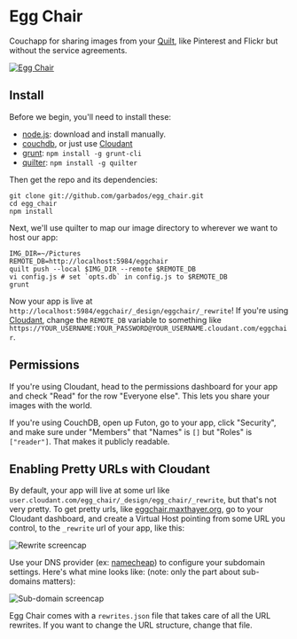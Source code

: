 # Egg Chair

Couchapp for sharing images from your [Quilt](http://github.com/garbados/quilt.js), like Pinterest and Flickr but without the service agreements.

[![Egg Chair](http://upload.wikimedia.org/wikipedia/commons/e/e6/The_Egg_Chair.jpg)](http://eggchair.maxthayer.org/api/Screen%20Shot%202013-06-19%20at%202.58.19%20PM.png/file)

## Install

Before we begin, you'll need to install these:

* [node.js](http://nodejs.org/): download and install manually.
* [couchdb](http://couchdb.apache.org/), or just use [Cloudant](https://cloudant.com/)
* [grunt](http://gruntjs.com/): `npm install -g grunt-cli`
* [quilter](http://github.com/garbados/quilt.js): `npm install -g quilter`

Then get the repo and its dependencies:

  	git clone git://github.com/garbados/egg_chair.git
    cd egg_chair
  	npm install

Next, we'll use quilter to map our image directory to wherever we want to host our app:

    IMG_DIR=~/Pictures
    REMOTE_DB=http://localhost:5984/eggchair
    quilt push --local $IMG_DIR --remote $REMOTE_DB
    vi config.js # set `opts.db` in config.js to $REMOTE_DB
  	grunt

Now your app is live at `http://localhost:5984/eggchair/_design/eggchair/_rewrite`! If you're using [Cloudant](https://cloudant.com/), change the `REMOTE_DB` variable to something like `https://YOUR_USERNAME:YOUR_PASSWORD@YOUR_USERNAME.cloudant.com/eggchair`.

## Permissions

If you're using Cloudant, head to the permissions dashboard for your app and check "Read" for the row "Everyone else". This lets you share your images with the world.

If you're using CouchDB, open up Futon, go to your app, click "Security", and make sure under "Members" that "Names" is `[]` but "Roles" is `["reader"]`. That makes it publicly readable.

## Enabling Pretty URLs with Cloudant

By default, your app will live at some url like `user.cloudant.com/egg_chair/_design/egg_chair/_rewrite`, but that's not very pretty. To get pretty urls, like [eggchair.maxthayer.org](http://eggchair.maxthayer.org), go to your Cloudant dashboard, and create a Virtual Host pointing from some URL you control, to the `_rewrite` url of your app, like this:

![Rewrite screencap](http://eggchair.maxthayer.org/api/Screen%20Shot%202013-06-23%20at%2010.04.52%20PM.png/img)

Use your DNS provider (ex: [namecheap](http://www.namecheap.com/)) to configure your subdomain settings. Here's what mine looks like: (note: only the part about sub-domains matters):

![Sub-domain screencap](http://eggchair.maxthayer.org/api/Screen%20Shot%202013-06-23%20at%2010.06.55%20PM.png/img)

Egg Chair comes with a `rewrites.json` file that takes care of all the URL rewrites. If you want to change the URL structure, change that file.
